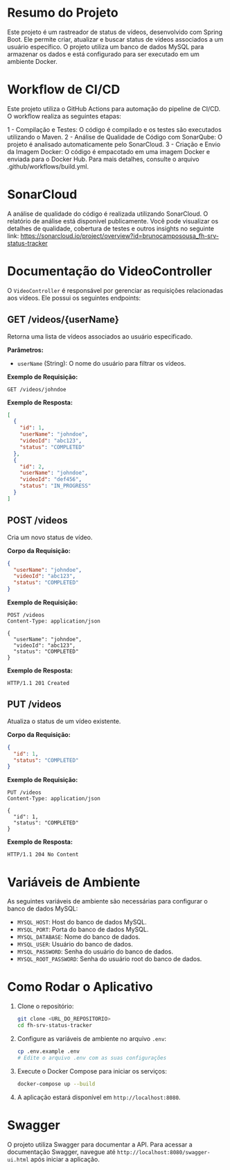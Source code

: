 # Resumo do Projeto

Este projeto é um rastreador de status de vídeos, desenvolvido com Spring Boot. Ele permite criar, atualizar e buscar status de vídeos associados a um usuário específico. O projeto utiliza um banco de dados MySQL para armazenar os dados e está configurado para ser executado em um ambiente Docker.

# Workflow de CI/CD

Este projeto utiliza o GitHub Actions para automação do pipeline de CI/CD. O workflow realiza as seguintes etapas:

1 - Compilação e Testes: O código é compilado e os testes são executados utilizando o Maven.
2 - Análise de Qualidade de Código com SonarQube: O projeto é analisado automaticamente pelo SonarCloud.
3 - Criação e Envio da Imagem Docker: O código é empacotado em uma imagem Docker e enviada para o Docker Hub.
Para mais detalhes, consulte o arquivo .github/workflows/build.yml.

# SonarCloud

A análise de qualidade do código é realizada utilizando SonarCloud. O relatório de análise está disponível publicamente. Você pode visualizar os detalhes de qualidade, cobertura de testes e outros insights no seguinte link: https://sonarcloud.io/project/overview?id=brunocamposousa_fh-srv-status-tracker

# Documentação do VideoController

O `VideoController` é responsável por gerenciar as requisições relacionadas aos vídeos. Ele possui os seguintes endpoints:

## GET /videos/{userName}

Retorna uma lista de vídeos associados ao usuário especificado.

**Parâmetros:**
- `userName` (String): O nome do usuário para filtrar os vídeos.

**Exemplo de Requisição:**
```http
GET /videos/johndoe
```

**Exemplo de Resposta:**
```json
[
  {
    "id": 1,
    "userName": "johndoe",
    "videoId": "abc123",
    "status": "COMPLETED"
  },
  {
    "id": 2,
    "userName": "johndoe",
    "videoId": "def456",
    "status": "IN_PROGRESS"
  }
]
```

## POST /videos

Cria um novo status de vídeo.

**Corpo da Requisição:**
```json
{
  "userName": "johndoe",
  "videoId": "abc123",
  "status": "COMPLETED"
}
```

**Exemplo de Requisição:**
```http
POST /videos
Content-Type: application/json

{
  "userName": "johndoe",
  "videoId": "abc123",
  "status": "COMPLETED"
}
```

**Exemplo de Resposta:**
```http
HTTP/1.1 201 Created
```

## PUT /videos

Atualiza o status de um vídeo existente.

**Corpo da Requisição:**
```json
{
  "id": 1,
  "status": "COMPLETED"
}
```

**Exemplo de Requisição:**
```http
PUT /videos
Content-Type: application/json

{
  "id": 1,
  "status": "COMPLETED"
}
```

**Exemplo de Resposta:**
```http
HTTP/1.1 204 No Content
```

# Variáveis de Ambiente

As seguintes variáveis de ambiente são necessárias para configurar o banco de dados MySQL:

- `MYSQL_HOST`: Host do banco de dados MySQL.
- `MYSQL_PORT`: Porta do banco de dados MySQL.
- `MYSQL_DATABASE`: Nome do banco de dados.
- `MYSQL_USER`: Usuário do banco de dados.
- `MYSQL_PASSWORD`: Senha do usuário do banco de dados.
- `MYSQL_ROOT_PASSWORD`: Senha do usuário root do banco de dados.

# Como Rodar o Aplicativo

1. Clone o repositório:
   ```bash
   git clone <URL_DO_REPOSITORIO>
   cd fh-srv-status-tracker
   ```

2. Configure as variáveis de ambiente no arquivo `.env`:
   ```bash
   cp .env.example .env
   # Edite o arquivo .env com as suas configurações
   ```

3. Execute o Docker Compose para iniciar os serviços:
   ```bash
   docker-compose up --build
   ```

4. A aplicação estará disponível em `http://localhost:8080`.

# Swagger

O projeto utiliza Swagger para documentar a API. Para acessar a documentação Swagger, navegue até `http://localhost:8080/swagger-ui.html` após iniciar a aplicação.